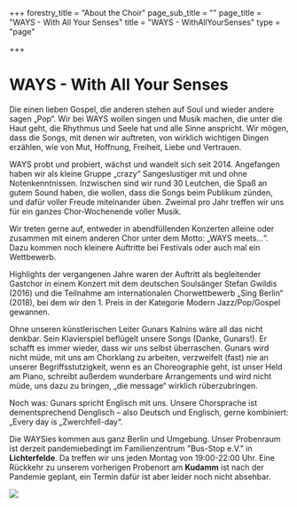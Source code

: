+++
forestry_title = "About the Choir"
page_sub_title = ""
page_title = "WAYS - With All Your Senses"
title = "WAYS - WithAllYourSenses"
type = "page"

+++
# WAYS - With All Your Senses

Die einen lieben Gospel, die anderen stehen auf Soul und wieder andere sagen „Pop“. Wir bei WAYS wollen singen und Musik machen, die unter die Haut geht, die Rhythmus und Seele hat und alle Sinne anspricht. Wir mögen, dass die Songs, mit denen wir auftreten, von wirklich wichtigen Dingen erzählen, wie von Mut, Hoffnung, Freiheit, Liebe und Vertrauen.

WAYS probt und probiert, wächst und wandelt sich seit 2014. Angefangen haben wir als kleine Gruppe „crazy“ Sangeslustiger mit und ohne Notenkenntnissen. Inzwischen sind wir rund 30 Leutchen, die Spaß an gutem Sound haben, die wollen, dass die Songs beim Publikum zünden, und dafür voller Freude miteinander üben. Zweimal pro Jahr treffen wir uns für ein ganzes Chor-Wochenende voller Musik.

Wir treten gerne auf, entweder in abendfüllenden Konzerten alleine oder zusammen mit einem anderen Chor unter dem Motto: „WAYS meets…“. Dazu kommen noch kleinere Auftritte bei Festivals oder auch mal ein Wettbewerb.

Highlights der vergangenen Jahre waren der Auftritt als begleitender Gastchor in einem Konzert mit dem deutschen Soulsänger Stefan Gwildis (2016) und die Teilnahme am internationalen Chorwettbewerb „Sing Berlin“ (2018), bei dem wir den 1. Preis in der Kategorie Modern Jazz/Pop/Gospel gewannen.

Ohne unseren künstlerischen Leiter Gunars Kalnins wäre all das nicht denkbar. Sein Klavierspiel beflügelt unsere Songs (Danke, Gunars!). Er schafft es immer wieder, dass wir uns selbst überraschen. Gunars wird nicht müde, mit uns am Chorklang zu arbeiten, verzweifelt (fast) nie an unserer Begriffsstutzigkeit, wenn es an Choreographie geht, ist unser Held am Piano, schreibt außerdem wunderbare Arrangements und wird nicht müde, uns dazu zu bringen, „die message“ wirklich rüberzubringen.

Noch was: Gunars spricht Englisch mit uns. Unsere Chorsprache ist dementsprechend Denglisch – also Deutsch und Englisch, gerne kombiniert: „Every day is „Zwerchfell-day“.

Die WAYSies kommen aus ganz Berlin und Umgebung. Unser Probenraum ist derzeit pandemiebedingt im Familienzentrum "Bus-Stop e.V." in **Lichterfelde**. Da treffen wir uns jeden Montag von 19:00-22:00 Uhr. Eine Rückkehr zu unserem vorherigen Probenort am **Kudamm** ist nach der Pandemie geplant, ein Termin dafür ist aber leider noch nicht absehbar.

![](https://res.cloudinary.com/ways-choir/image/upload/v1582401355/20190223_posing_axgcj5.jpg)